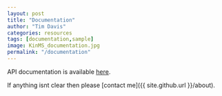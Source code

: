 ```yaml
---
layout: post
title: "Documentation"
author: "Tim Davis"
categories: resources
tags: [documentation,sample]
image: KinMS_documentation.jpg
permalink: "/documentation"
---
```


API documentation is available [here](https://timothyadavis.github.io/KinMS_fitter/index.html). 

If anything isnt clear then please [contact me]({{ site.github.url }}/about). 
